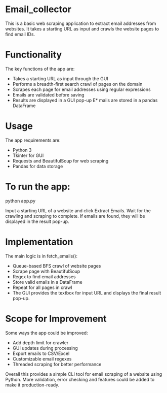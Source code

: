 # Email_collector
This is a basic web scraping application to extract email addresses from websites. It takes a starting URL as input and crawls the website pages to find email IDs.
# Functionality
The key functions of the app are:
* Takes a starting URL as input through the GUI
* Performs a breadth-first search crawl of pages on the domain
* Scrapes each page for email addresses using regular expressions
* Emails are validated before saving
* Results are displayed in a GUI pop-up
E* mails are stored in a pandas DataFrame
# Usage
The app requirements are:
* Python 3
* Tkinter for GUI
* Requests and BeautifulSoup for web scraping
* Pandas for data storage
# To run the app:

python app.py

Input a starting URL of a website and click Extract Emails. Wait for the crawling and scraping to complete. If emails are found, they will be displayed in the result pop-up.

# Implementation
The main logic is in fetch_emails():
* Queue-based BFS crawl of website pages
* Scrape page with BeautifulSoup
* Regex to find email addresses
* Store valid emails in a DataFrame
* Repeat for all pages in crawl
* The GUI provides the textbox for input URL and displays the final result pop-up.
# Scope for Improvement
Some ways the app could be improved:
* Add depth limit for crawler
* GUI updates during processing
* Export emails to CSV/Excel
* Customizable email regexes
* Threaded scraping for better performance


Overall this provides a simple CLI tool for email scraping of a website using Python. More validation, error checking and features could be added to make it production-ready.
